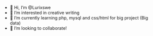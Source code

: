 - 👋 Hi, I’m @Lurixswe
- 👀 I’m interested in creative writing
- 🌱 I’m currently learning php, mysql and css/html for big project (Big data)
- 💞️ I’m looking to collaborate!

<!---
Lurixswe/Lurixswe is a ✨ special ✨ repository because its `README.md` (this file) appears on your GitHub profile.
You can click the Preview link to take a look at your changes.
--->
